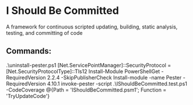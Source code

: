 I Should Be Committed
=====================
A framework for continuous scripted updating, building, static analysis, testing, and committing of code

Commands:
---------
.\uninstall-pester.ps1
[Net.ServicePointManager]::SecurityProtocol = [Net.SecurityProtocolType]::Tls12 
Install-Module PowerShellGet -RequiredVersion 2.2.4 -SkipPublisherCheck
Install-module -name Pester -RequiredVersion 4.10.1
invoke-pester -script .\IShouldBeCommitted.test.ps1 -CodeCoverage @{Path = 'IShouldBeCommitted.psm1'; Function = 'TryUpdateCode'}